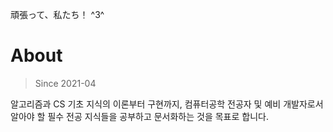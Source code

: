 頑張って、私たち！ ^3^

# About
> Since 2021-04 

알고리즘과 CS 기초 지식의 이론부터 구현까지, 컴퓨터공학 전공자 및 예비 개발자로서 알아야 할 필수 전공 지식들을 공부하고 문서화하는 것을 목표로 합니다.